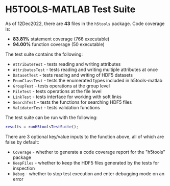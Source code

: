 # H5TOOLS-MATLAB Test Suite

As of 12Dec2022, there are **43** files in the ```h5tools``` package. Code coverage is:
- **83.81%** statement coverage (766 executable)
- **94.00%** function coverage (50 executable)

The test suite contains the following:
- ```AttributeTest``` - tests reading and writing attributes
- ```AttributesTest``` - tests reading and writing multiple attributes at once
- ```DatasetTest``` - tests reading and writing of HDF5 datasets
- ```EnumClassTest``` - tests the enumerated types included in h5tools-matlab
- ```GroupTest``` - tests operations at the group level
- ```FileTest``` - tests operations at the file level
- ```LinkTest``` - tests interface for working with soft links
- ```SearchTest``` - tests the functions for searching HDF5 files
- ```ValidatorTest``` - tests validation functions


The test suite can be run with the following:
```matlab
results = runH5toolsTestSuite();
```

There are 3 optional key/value inputs to the function above, all of which are false by default:
- ```Coverage``` - whether to generate a code coverage report for the "h5tools" package
- ```KeepFiles``` - whether to keep the HDF5 files generated by the tests for inspection
- ```Debug``` - whether to stop test execution and enter debugging mode on an error